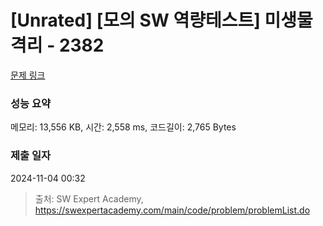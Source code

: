 # [Unrated] [모의 SW 역량테스트] 미생물 격리 - 2382 

[문제 링크](https://swexpertacademy.com/main/code/problem/problemDetail.do?contestProbId=AV597vbqAH0DFAVl) 

### 성능 요약

메모리: 13,556 KB, 시간: 2,558 ms, 코드길이: 2,765 Bytes

### 제출 일자

2024-11-04 00:32



> 출처: SW Expert Academy, https://swexpertacademy.com/main/code/problem/problemList.do